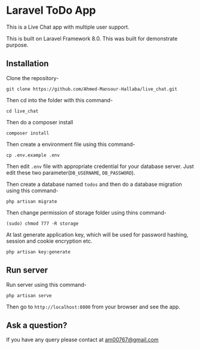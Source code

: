 # Laravel ToDo App

This is a Live Chat app with multiple user support.

This is built on Laravel Framework 8.0. This was built for demonstrate purpose.

## Installation

Clone the repository-
```
git clone https://github.com/Ahmed-Mansour-Hallaba/live_chat.git
```

Then cd into the folder with this command-
```
cd live_chat
```

Then do a composer install
```
composer install
```

Then create a environment file using this command-
```
cp .env.example .env
```

Then edit `.env` file with appropriate credential for your database server. Just edit these two parameter(`DB_USERNAME`, `DB_PASSWORD`).

Then create a database named `todos` and then do a database migration using this command-
```
php artisan migrate
```

Then change permission of storage folder using thins command-
```
(sudo) chmod 777 -R storage
```

At last generate application key, which will be used for password hashing, session and cookie encryption etc.
```
php artisan key:generate
```

## Run server

Run server using this command-
```
php artisan serve
```

Then go to `http://localhost:8000` from your browser and see the app.

## Ask a question?

If you have any query please contact at am00767@gmail.com
